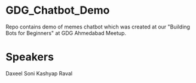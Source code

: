 # GDG_Chatbot_Demo
Repo contains demo of memes chatbot which was created at our "Building Bots for Beginners" at GDG Ahmedabad Meetup.

# Speakers
Daxeel Soni
Kashyap Raval
